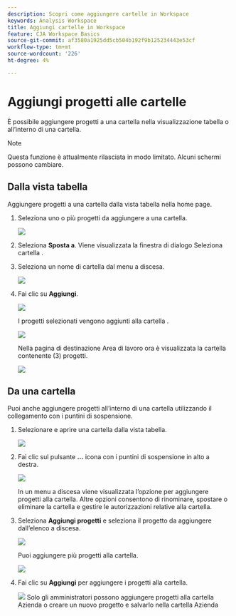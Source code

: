 ```yaml
---
description: Scopri come aggiungere cartelle in Workspace
keywords: Analysis Workspace
title: Aggiungi cartelle in Workspace
feature: CJA Workspace Basics
source-git-commit: af3580a1925dd5cb504b192f9b125234443e53cf
workflow-type: tm+mt
source-wordcount: '226'
ht-degree: 4%

---
```



# Aggiungi progetti alle cartelle

È possibile aggiungere progetti a una cartella nella visualizzazione tabella o all’interno di una cartella.

>[!NOTE]
>
>Questa funzione è attualmente rilasciata in modo limitato. Alcuni schermi possono cambiare.

## Dalla vista tabella

Aggiungere progetti a una cartella dalla vista tabella nella home page.

1. Seleziona uno o più progetti da aggiungere a una cartella.

   ![](/help/analysis-workspace/build-workspace-project/assets/move-tv-selected.png)

1. Seleziona **Sposta a**. Viene visualizzata la finestra di dialogo Seleziona cartella .

1. Seleziona un nome di cartella dal menu a discesa.

   ![](/help/analysis-workspace/build-workspace-project/assets/move-select-folder.png)

1. Fai clic su **Aggiungi**.

   ![](/help/analysis-workspace/build-workspace-project/assets/move-add.png)

   I progetti selezionati vengono aggiunti alla cartella .

   ![](/help/analysis-workspace/build-workspace-project/assets/move-projects-added.png)

   Nella pagina di destinazione Area di lavoro ora è visualizzata la cartella contenente (3) progetti.

   ![](/help/analysis-workspace/build-workspace-project/assets/move-folders-updated.png)

## Da una cartella

Puoi anche aggiungere progetti all’interno di una cartella utilizzando il collegamento con i puntini di sospensione.

1. Selezionare e aprire una cartella dalla vista tabella.

   ![](/help/analysis-workspace/build-workspace-project/assets/move-open-folder.png)

1. Fai clic sul pulsante **...** icona con i puntini di sospensione in alto a destra.

   ![](/help/analysis-workspace/build-workspace-project/assets/add-projects-elipsis.png)

   In un menu a discesa viene visualizzata l’opzione per aggiungere progetti alla cartella. Altre opzioni consentono di rinominare, spostare o eliminare la cartella e gestire le autorizzazioni relative alla cartella.

1. Seleziona **Aggiungi progetti** e seleziona il progetto da aggiungere dall’elenco a discesa.

   ![](/help/analysis-workspace/build-workspace-project/assets/select-add-projects.png)

   Puoi aggiungere più progetti alla cartella.

   ![](/help/analysis-workspace/build-workspace-project/assets/move-add-multiple-projects.png)

1. Fai clic su **Aggiungi** per aggiungere i progetti alla cartella.

   ![](/help/analysis-workspace/build-workspace-project/assets/move-added-items.png)
Solo gli amministratori possono aggiungere progetti alla cartella Azienda o creare un nuovo progetto e salvarlo nella cartella Azienda
